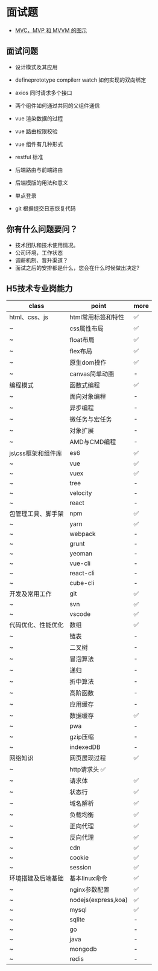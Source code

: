 # 面试题

- [MVC，MVP 和 MVVM 的图示](http://www.ruanyifeng.com/blog/2015/02/mvcmvp_mvvm.html)

## 面试问题

- 设计模式及其应用

- defineprototype compilerr watch 如何实现的双向绑定
- axios 同时请求多个接口
- 两个组件如何通过共同的父组件通信
- vue 渲染数据的过程
- vue 路由权限校验
- vue 组件有几种形式

- restful 标准
- 后端路由与前端路由
- 后端模版的用法和意义
- 单点登录
- git 根据提交日志恢复代码

## 你有什么问题要问？

- 技术团队和技术使用情况。
- 公司环境，工作状态
- 调薪机制、晋升渠道？
- 面试之后的安排都是什么，您会在什么时候做出决定?

## H5技术专业岗能力

| class              | point                 | more |
| ------------------ | --------------------- | ---- |
| html、css、js      | html常用标签和特性    | ✅    |
| ~                  | css属性布局           | ✅    |
| ~                  | float布局             | ✅    |
| ~                  | flex布局              | ✅    |
| ~                  | 原生dom操作           | ✅    |
| ~                  | canvas简单动画        | -    |
| 编程模式           | 函数式编程            | ✅    |
| ~                  | 面向对象编程          | -    |
| ~                  | 异步编程              | -    |
| ~                  | 微任务与宏任务        | -    |
| ~                  | 对象扩展              | -    |
| ~                  | AMD与CMD编程          | -    |
| js\css框架和组件库 | es6                   | ✅    |
| ~                  | vue                   | ✅    |
| ~                  | vuex                  | ✅    |
| ~                  | tree                  | -    |
| ~                  | velocity              | -    |
| ~                  | react                 | -    |
| 包管理工具、脚手架 | npm                   | ✅    |
| ~                  | yarn                  | ✅    |
| ~                  | webpack               | -    |
| ~                  | grunt                 | -    |
| ~                  | yeoman                | -    |
| ~                  | vue-cli               | -    |
| ~                  | react-cli             | -    |
| ~                  | cube-cli              | -    |
| 开发及常用工作     | git                   | ✅    |
| ~                  | svn                   | ✅    |
| ~                  | vscode                | ✅    |
| 代码优化、性能优化 | 数组                  | ✅    |
| ~                  | 链表                  | -    |
| ~                  | 二叉树                | -    |
| ~                  | 冒泡算法              | -    |
| ~                  | 递归                  | -    |
| ~                  | 折中算法              | -    |
| ~                  | 高阶函数              | -    |
| ~                  | 应用缓存              | -    |
| ~                  | 数据缓存              | ✅    |
| ~                  | pwa                   | -    |
| ~                  | gzip压缩              | -    |
| ~                  | indexedDB             | -    |
| 网络知识           | 网页展现过程          | ✅    |
| ~                  | http请求头          ✅ |
| ~                  | 请求体                | ✅    |
| ~                  | 状态行                | ✅    |
| ~                  | 域名解析              | ✅    |
| ~                  | 负载均衡              | ✅    |
| ~                  | 正向代理              | ✅    |
| ~                  | 反向代理              | ✅    |
| ~                  | cdn                   | ✅    |
| ~                  | cookie                | ✅    |
| ~                  | session               | ✅    |
| 环境搭建及后端基础 | 基本linux命令         | ✅    |
| ~                  | nginx参数配置         | ✅    |
| ~                  | nodejs(express,koa)   | ✅    |
| ~                  | mysql                 | ✅    |
| ~                  | sqlite                | -    |
| ~                  | go                    | -    |
| ~                  | java                  | -    |
| ~                  | mongodb               | -    |
| ~                  | redis                 | -    |